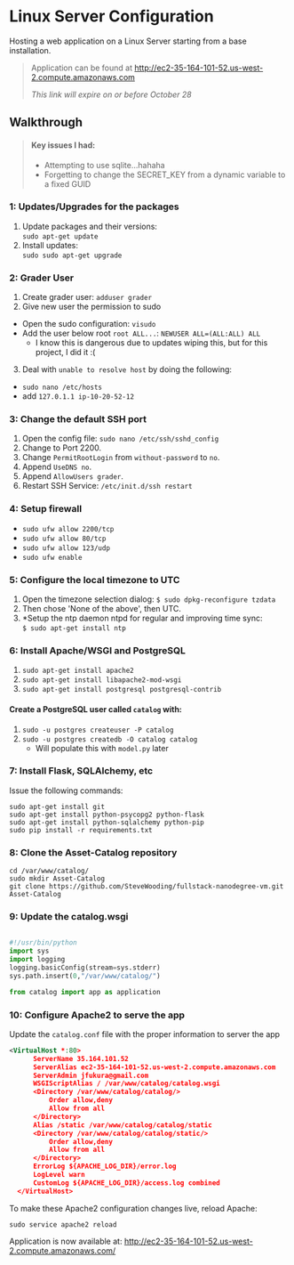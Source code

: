 # Linux Server Configuration

Hosting a web application on a Linux Server starting from a base installation.

> Application can be found at http://ec2-35-164-101-52.us-west-2.compute.amazonaws.com
>
> _This link will expire on or before October 28_

## Walkthrough

> #### Key issues I had:
>
> - Attempting to use sqlite...hahaha
> - Forgetting to change the SECRET_KEY from a dynamic variable to a fixed GUID

### 1: Updates/Upgrades for the packages
    
1. Update packages and their versions:  
  `sudo apt-get update`
2. Install updates:  
  `sudo sudo apt-get upgrade`

### 2: Grader User

1. Create grader user: `adduser grader`
2. Give new user the permission to sudo
  - Open the sudo configuration: `visudo`
  - Add the user below root `root ALL...`: `NEWUSER ALL=(ALL:ALL) ALL`
    - I know this is dangerous due to updates wiping this, but for this project, I did it :(
3. Deal with `unable to resolve host` by doing the following:
  - `sudo nano /etc/hosts`
  - add `127.0.1.1 ip-10-20-52-12`
  
### 3: Change the default SSH port
1. Open the config file: `sudo nano /etc/ssh/sshd_config` 
2. Change to Port 2200.
3. Change `PermitRootLogin` from `without-password` to `no`.
4. Append `UseDNS no`.
5. Append `AllowUsers grader`.
6. Restart SSH Service:  `/etc/init.d/ssh restart` 

### 4: Setup firewall
- `sudo ufw allow 2200/tcp`
- `sudo ufw allow 80/tcp`
- `sudo ufw allow 123/udp`
- `sudo ufw enable`

### 5: Configure the local timezone to UTC
1. Open the timezone selection dialog:
  `$ sudo dpkg-reconfigure tzdata`
2. Then chose 'None of the above', then UTC.
3. *Setup the ntp daemon ntpd for regular and improving time sync:  
  `$ sudo apt-get install ntp`

### 6: Install Apache/WSGI and PostgreSQL

1. `sudo apt-get install apache2`
2. `sudo apt-get install libapache2-mod-wsgi`
3. `sudo apt-get install postgresql postgresql-contrib`

#### Create a PostgreSQL user called `catalog` with:

1. `sudo -u postgres createuser -P catalog`
2. `sudo -u postgres createdb -O catalog catalog`
    - Will populate this with `model.py` later

### 7: Install Flask, SQLAlchemy, etc
Issue the following commands:
```
sudo apt-get install git
sudo apt-get install python-psycopg2 python-flask
sudo apt-get install python-sqlalchemy python-pip
sudo pip install -r requirements.txt
```

### 8: Clone the Asset-Catalog repository
```
cd /var/www/catalog/
sudo mkdir Asset-Catalog
git clone https://github.com/SteveWooding/fullstack-nanodegree-vm.git Asset-Catalog
```

### 9: Update the catalog.wsgi
```python

#!/usr/bin/python
import sys
import logging
logging.basicConfig(stream=sys.stderr)
sys.path.insert(0,"/var/www/catalog/")

from catalog import app as application

```


### 10: Configure Apache2 to serve the app
Update the `catalog.conf` file with the proper information to server the app
```xml
<VirtualHost *:80>
      ServerName 35.164.101.52
      ServerAlias ec2-35-164-101-52.us-west-2.compute.amazonaws.com
      ServerAdmin jfukura@gmail.com
      WSGIScriptAlias / /var/www/catalog/catalog.wsgi
      <Directory /var/www/catalog/catalog/>
          Order allow,deny
          Allow from all
      </Directory>
      Alias /static /var/www/catalog/catalog/static
      <Directory /var/www/catalog/catalog/static/>
          Order allow,deny
          Allow from all
      </Directory>
      ErrorLog ${APACHE_LOG_DIR}/error.log
      LogLevel warn
      CustomLog ${APACHE_LOG_DIR}/access.log combined
  </VirtualHost>
```

To make these Apache2 configuration changes live, reload Apache:

`sudo service apache2 reload`

Application is now available at: http://ec2-35-164-101-52.us-west-2.compute.amazonaws.com/
